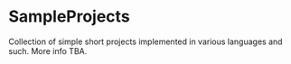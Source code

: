 # SampleProjects
Collection of simple short projects implemented in various languages and such. More info TBA.

